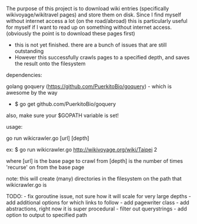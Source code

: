 The purpose of this project is to download wiki entries (specifically wikivoyage/wikitravel pages) and store them on disk. Since I find myself without internet access a lot (on the road/abroad) this is particularly useful for myself if I want to read up on something without internet access. (obviously the point is to download these pages first)

- this is not yet finished. there are a bunch of issues that are still outstanding
- However this successfully crawls pages to a specified depth, and saves the result onto the filesystem

dependencies:

golang
goquery (https://github.com/PuerkitoBio/goquery) - which is awesome by the way
 - $ go get github.com/PuerkitoBio/goquery

 also, make sure your $GOPATH variable is set!

usage:

go run wikicrawler.go [url] [depth]

ex:
$ go run wikicrawler.go http://wikivoyage.org/wiki/Taipei 2


where [url] is the base page to crawl from
      [depth] is the number of times 'recurse' on from the base page
      
note: this will create (many) directories in the filesystem on the path that wikicrawler.go is

TODO: - fix goroutine issue, not sure how it will scale for very large depths
      - add additional options for which links to follow
      - add pagewriter class
      - add abstractions, right now it is super procedural
      - filter out querystrings
      - add option to output to specified path

